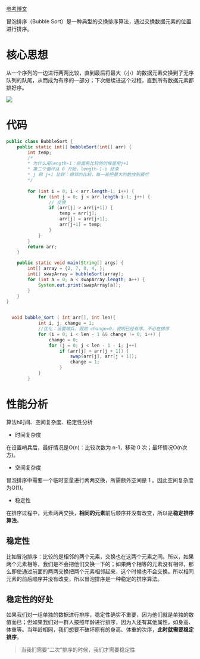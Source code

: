 [参考博文](https://blog.csdn.net/guoweimelon/article/details/50902597)

冒泡排序（Bubble Sort）是一种典型的交换排序算法，通过交换数据元素的位置进行排序。

# 核心思想

从一个序列的一边进行两两比较，直到最后将最大（小）的数据元素交换到了无序队列的队尾，从而成为有序的一部分；下次继续进这个过程，直到所有数据元素都排好序。

![](D:\所有学习总结\ARTS\My_ARTS\20199·2-8\bubbleSort.jpg)

# 代码

```java
public class BubbleSort {
    public static int[] bubbleSort(int[] arr) {
        int temp;
        /*
        * 为什么用length-1：后面再比较的时候是用j+1
        * 第二个循环从 0 开始，length-1-i 结束
        * j 和 j+1 比较：相邻的比较，每一轮把最大的数放到最后
        */
        
        for (int i = 0; i < arr.length-1; i++) {
            for (int j = 0; j < arr.length-i-1; j++) {
                // 交换
                if (arr[j] > arr[j+1]) {
                    temp = arr[j];
                    arr[j] = arr[j+1];
                    arr[j+1] = temp;
                }
            }
        }
        return arr;
    }

    public static void main(String[] args) {
        int[] array = {2, 7, 0, 4, };
        int[] swapArray = bubbleSort(array);
        for (int a = 0; a < swapArray.length; a++) {
            System.out.print(swapArray[a]);
        }
    }
}
```

~~~java

  void bubble_sort ( int arr[], int len){
            int i, j, change = 1;
			//优化：设置哨兵，假如 change=0，说明已经有序，不必在排序
            for (i = 0; i < len - 1 && change != 0; i++) {
                change = 0;
                for (j = 0; j < len - 1 - i; j++)
                    if (arr[j] > arr[j + 1]) {
                        swap(arr[j], arr[j + 1]);
                        change = 1;
                    }
            }
        }
~~~

# 性能分析

算法h时间、空间复杂度、稳定性分析

+ 时间复杂度

在设置哨兵后，最好情况是O(n)：比较次数为 n-1，移动 0 次；最坏情况O(n次方)。

+ 空间复杂度

冒泡排序中需要一个临时变量进行两两交换，所需额外空间是 1 。因此空间复杂度为O(1)。

+ 稳定性

在排序过程中，元素两两交换，**相同的元素**前后顺序并没有改变，所以是**稳定排序算法**。

## 稳定性

比如冒泡排序：比较的是相邻的两个元素，交换也在这两个元素之间。所以，如果两个元素相等，我们是不会把他们交换一下的；如果两个相等的元素没有相邻，那么即使通过前面的两两交换把两个元素相邻起来，这个时候也不会交换。所以相同元素的前后顺序并没有改变，所以冒泡排序是一种稳定的排序算法。

## 稳定性的好处

如果我们对一组单独的数据进行排序，稳定性确实不重要，因为他们就是单独的数值而已；但如果我们对一群人按照年龄进行排序，因为人还有其他属性，如身高、体重等。当年龄相同，我们想要不破坏原有的身高、体重的次序，**此时就需要稳定排序**。

>当我们需要“二次”排序的时候，我们才需要稳定性

























































































































































































